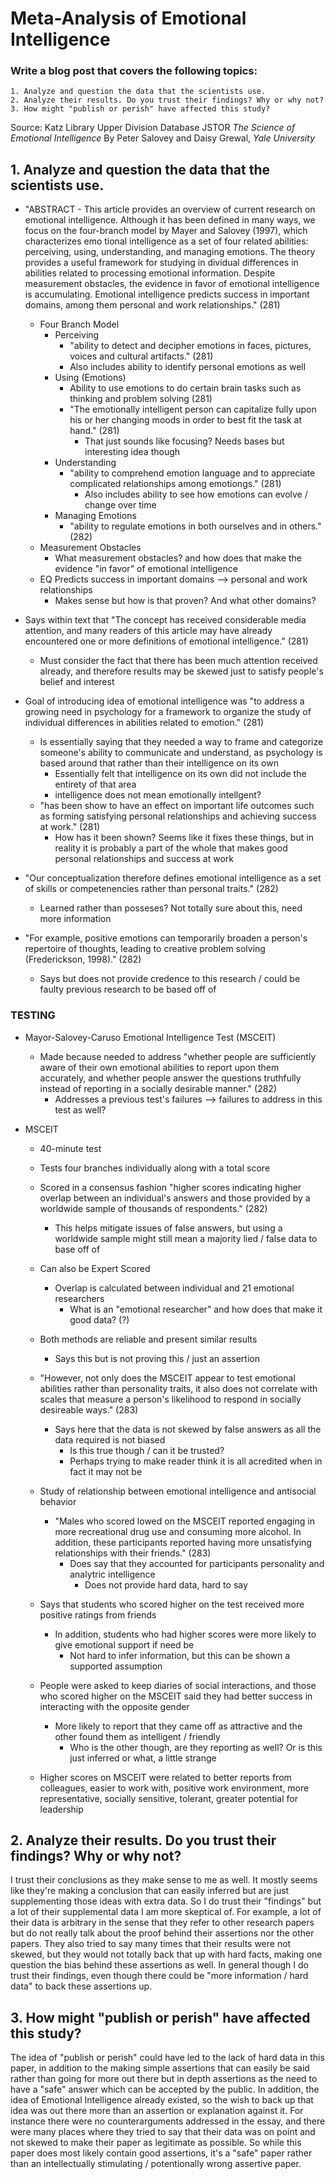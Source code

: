 # Meta-Analysis of Emotional Intelligence


### Write a blog post that covers the following topics:
    1. Analyze and question the data that the scientists use.
    2. Analyze their results. Do you trust their findings? Why or why not?
    3. How might "publish or perish" have affected this study?

Source: 
Katz Library Upper Division Database
JSTOR
*The Science of Emotional Intelligence*
By Peter Salovey and Daisy Grewal, *Yale University*

## 1. Analyze and question the data that the scientists use.
- "ABSTRACT - This article provides an overview of current
 research on emotional intelligence. Although it has been
 defined in many ways, we focus on the four-branch model
 by Mayer and Salovey (1997), which characterizes emo
 tional intelligence as a set of four related abilities: perceiving, using, understanding, and managing emotions.
 The theory provides a useful framework for studying in
 dividual differences in abilities related to processing emotional information. Despite measurement obstacles, the
 evidence in favor of emotional intelligence is accumulating. Emotional intelligence predicts success in important domains, among them personal and work relationships." (281)
    - Four Branch Model
        - Perceiving
            - "ability to detect and decipher emotions in faces, pictures, voices and cultural artifacts." (281)
            - Also includes ability to identify personal emotions as well
        - Using (Emotions)
            - Ability to use emotions to do certain brain tasks such as thinking and problem solving (281)
            - "The emotionally intelligent person can capitalize fully upon his or her changing moods in order to best fit the task at hand." (281)
                - That just sounds like focusing? Needs bases but interesting idea though
        - Understanding
            - "ability to comprehend emotion language and to appreciate complicated relationships among emotiongs." (281)
                - Also includes ability to see how emotions can evolve / change over time
        - Managing Emotions
            - "ability to regulate emotions in both ourselves and in others." (282)
    - Measurement Obstacles
        - What measurement obstacles? and how does that make the evidence "in favor" of emotional intelligence
    - EQ Predicts success in important domains --> personal and work relationships
        - Makes sense but how is that proven? And what other domains?

- Says within text that "The concept has received considerable media attention, and many readers of this article may have already encountered one or more definitions of emotional intelligence." (281)
    - Must consider the fact that there has been much attention received already, and therefore results may be skewed just to satisfy people's belief and interest

- Goal of introducing idea of emotional intelligence was "to address a growing need in psychology for a framework to organize the study of individual differences in abilities related to emotion." (281)
    - Is essentially saying that they needed a way to frame and categorize someone's ability to communicate and understand, as psychology is based around that rather than their intelligence on its own
        - Essentially felt that intelligence on its own did not include the entirety of that area
        - intelligence does not mean emotionally intellgent?
    - "has been show to have an effect on important life outcomes such as forming satisfying personal relationships and achieving success at work." (281)
        - How has it been shown? Seems like it fixes these things, but in reality it is probably a part of the whole that makes good personal relationships and success at work

- "Our conceptualization therefore defines emotional intelligence as a set of skills or competenencies rather than personal traits." (282)
    - Learned rather than posseses? Not totally sure about this, need more information

- "For example, positive emotions can temporarily broaden a person's repertoire of thoughts, leading to creative problem solving (Frederickson, 1998)." (282)
    -  Says but does not provide credence to this research / could be faulty previous research to be based off of

### TESTING
- Mayor-Salovey-Caruso Emotional Intelligence Test (MSCEIT)
    - Made because needed to address "whether people are sufficiently aware of their own emotional abilities to report upon them accurately, and whether people answer the questions truthfully instead of reporting in a socially desirable manner." (282)
        - Addresses a previous test's failures --> failures to address in this test as well?

- MSCEIT
    - 40-minute test
    - Tests four branches individually along with a total score
    - Scored in a consensus fashion
        "higher scores indicating higher overlap between an individual's answers and those provided by a worldwide sample of thousands of respondents." (282)
        - This helps mitigate issues of false answers, but using a worldwide sample might still mean a majority lied / false data to base off of
    - Can also be Expert Scored
        - Overlap is calculated between individual and 21 emotional researchers
            - What is an "emotional researcher" and how does that make it good data? (?)
    - Both methods are reliable and present similar results
        - Says this but is not proving this / just an assertion
    
    - "However, not only does the MSCEIT appear to test emotional abilities rather than personality traits, it also does not correlate with scales that measure a person's likelihood to respond in socially desireable ways." (283)
        - Says here that the data is not skewed by false answers as all the data required is not biased
            - Is this true though / can it be trusted?
            - Perhaps trying to make reader think it is all acredited when in fact it may not be

    - Study of relationship between emotional intelligence and antisocial behavior
        - "Males who scored lowed on the MSCEIT reported engaging in more recreational drug use and consuming more alcohol. In addition, these participants reported having more unsatisfying relationships with their friends." (283)
            - Does say that they accounted for participants personality and analytric intelligence
                - Does not provide hard data, hard to say
    - Says that students who scored higher on the test received more positive ratings from friends
        - In addition, students who had higher scores were more likely to give emotional support if need be
            - Not hard to infer information, but this can be shown a supported assumption
    - People were asked to keep diaries of social interactions, and those who scored higher on the MSCEIT said they had better success in interacting with the opposite gender
        - More likely to report that they came off as attractive and the other found them as intelligent / friendly
            - Who is the other though, are they reporting as well? Or is this just inferred or what, a little strange

    - Higher scores on MSCEIT were related to better reports from colleagues, easier to work with, positive work environment, more representative, socially sensitive, tolerant, greater potential for leadership



## 2. Analyze their results. Do you trust their findings? Why or why not?
I trust their conclusions as they make sense to me as well. It mostly seems like they're making a conclusion that can easily inferred but are just supplementing those ideas with extra data. So I do trust their "findings" but a lot of their supplemental data I am more skeptical of. For example, a lot of their data is arbitrary in the sense that they refer to other research papers but do not really talk about the proof behind their assertions nor the other papers. They also tried to say many times that their results were not skewed, but they would not totally back that up with hard facts, making one question the bias behind these assertions as well. In general though I do trust their findings, even though there could be "more information / hard data" to back these assertions up.

## 3. How might "publish or perish" have affected this study?
The idea of "publish or perish" could have led to the lack of hard data in this paper, in addition to the making simple assertions that can easily be said rather than going for more out there but in depth assertions as the need to have a "safe" answer which can be accepted by the public. In addition, the idea of Emotional Intelligence already existed, so the wish to back up that idea was out there more than an assertion or explanation against it. For instance there were no counterarguments addressed in the essay, and there were many places where they tried to say that their data was on point and not skewed to make their paper as legitimate as possible. So while this paper does most likely contain good assertions, it's a "safe" paper rather than an intellectually stimulating / potentionally wrong assertive paper.


    